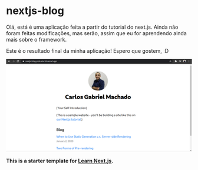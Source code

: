 # nextjs-blog
Olá, está é uma aplicação feita a partir do tutorial do next.js. Ainda não foram feitas modificações, mas serão, assim que eu for aprendendo ainda mais sobre o framework.

Este é o resultado final da minha aplicação!
Espero que gostem, :D

![](/public/images/home_page.png)

__This is a starter template for [Learn Next.js](https://nextjs.org/learn).__
